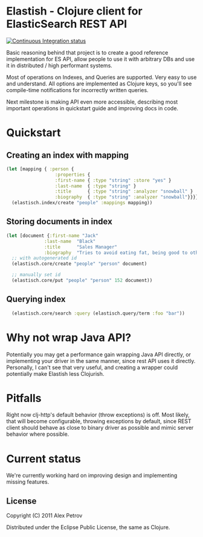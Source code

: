 # Elastish - Clojure client for ElasticSearch REST API

[![Continuous Integration status](https://secure.travis-ci.org/clojurewerkz/elastisch.png)](http://travis-ci.org/clojurewerkz/elastisch)

Basic reasoning behind that project is to create a good reference implementation for ES API, allow
people to use it with arbitrary DBs and use it in distributed / high performant systems.

Most of operations on Indexes, and Queries are supported. Very easy to use and understand. All
options are implemented as Clojure keys, so you'll see compile-time notifications for incorrectly
written queries.

Next milestone is making API even more accessible, describing most important operations in quickstart
guide and improving docs in code.

# Quickstart

## Creating an index with mapping

```clojure
(let [mapping { :person {
                  :properties {
                  :first-name { :type "string" :store "yes" }
                  :last-name  { :type "string" }
                  :title      { :type "string" :analyzer "snowball" }
                  :biography  { :type "string" :analyzer "snowball"}}}}]
  (elastisch.index/create "people" :mappings mapping))
```

## Storing documents in index
```clojure
(let [document {:first-name "Jack"
              :last-name  "Black"
              :title      "Sales Manager"
              :biography  "Tries to avoid eating fat, being good to other people and does sports every now and then" }]
  ;; with autogenerated id
  (elastisch.core/create "people" "person" document)

  ;; manually set id
  (elastisch.core/put "people" "person" 152 document))
```

## Querying index
```clojure
  (elastisch.core/search :query (elastisch.query/term :foo "bar"))
```

# Why not wrap Java API?

Potentially you may get a performance gain wrapping Java API directly, or implementing your driver
in the same manner, since rest API uses it directly. Personally, I can't see that very useful, and
creating a wrapper could potentially make Elastish less Clojurish.

# Pitfalls

Right now clj-http's default behavior (throw exceptions) is off. Most likely, that will become configurable,
throwing exceptions by default, since REST client should behave as close to binary driver as possible and
mimic server behavior where possible.


# Current status

We're currently working hard on improving design and implementing missing features.

## License

Copyright (C) 2011 Alex Petrov

Distributed under the Eclipse Public License, the same as Clojure.

